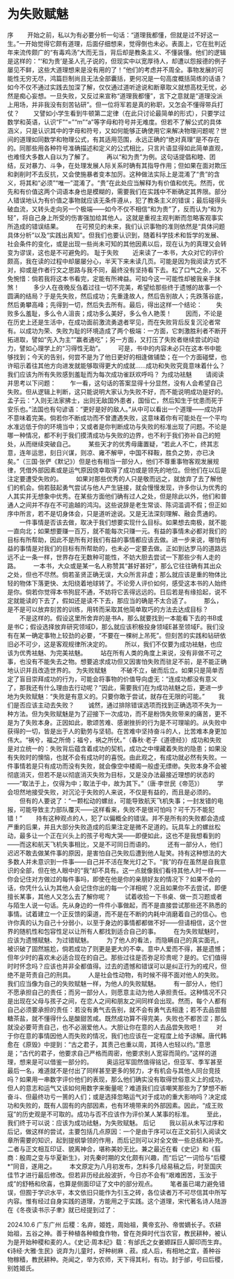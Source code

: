 # 为失败赋魅
序
　　开始之前，私以为有必要分析一句话：“道理我都懂，但就是过不好这一生。”一开始觉得它颇有道理，后面仔细想来，觉得倒也未必。表面上，它在批判近年来流传颇广的“有毒鸡汤”大而无当，背后却是教条主义、不懂装懂。他们的逻辑是这样的：“‘和为贵’是圣人孔子说的，但现实中以宽厚待人，却遭以怨报德的例子屡见不鲜，这些大道理想来是没有用的了！”他们的考虑并不周全。事物发展的可能性无穷无尽，鸿篇巨制尚且无法全部囊括，更何况是一句高度概括简练的话语？如今不仅不通过实践去加深了解，仅仅通过道听途说和断章取义就想高枕无忧，必然是痴心妄想。一旦失败，又反过来宣称“道理我都懂”，言下之意就是“道理没派上用场，并非我没有刻苦钻研”。但一位将军若是真的称职，又怎会不懂得带兵打仗？
　　又譬如小学生看到牛顿第二定律（在此只讨论最简单的形式），只要学过数学和英语，认识“F”“=”“m”“a”等字母和符号并无难度。但若不了解公式的具体涵义，只是认识其中的字母和符号，又如何能够正确使用它来解决物理问题呢？世间的道理如同数学和物理公式，有其适用范围，永远正确的“绝对真理”是不存在的。同那些用各种符号准确描述和定义的公式相比，只言片语显得如此简单直观，也难怪大多数人自以为了解了。
　　再以“和为贵”为例。这句话提倡和睦、团结，反对暴力、斗争，在处理发展人际关系时确有其指导作用；但如果在面对欺压和剥削时不去反抗，又会使施暴者变本加厉。这种做法实际上是混淆了“贵”的含义，将其和“必须”“唯一”混淆了。“贵”在此处应当解释为有价值和优先。然而，优先和有价值这两个词语本身也是模糊的，需要我们在实践中不断确定其界限。部分人错误地认为有价值之事物就应该无条件遵从，犯了教条主义的错误；最后碰得头破血流，又转头走向另一个极端——如今不仅不相信“和为贵”了，反而认为“和为轻”，将自己身上所受的伤害强加给其他人。这就是重视主观判断而忽略客观事实所造成的错误结果。
　　在可预见的未来，我们认识事物的准则依然是“具体问题具体分析”以及“实践出真知”。但我们也要认识到，随着科学技术和哲学的发展、社会条件的变化，或是出现一些尚未可知的其他因素以后，现在认为的真理又会转变为谬误，这也是不可避免的。
耻于失败
　　近来读了一本书，大众对它的评价颇高，我在读的过程中却屡屡分心，半天下来未读几页。可能是因为我阅读方式不对，抑或是作者行文之思路与我不同，最终没有坚持看下去。松了口气之余，又不免惋惜：倘若我将这本书看完，定能有所裨益。可如今这一可能性却被我亲手抹煞！
　　多少人在夜晚反刍着过往一切不完美，希望给那些终于遗憾的故事一个圆满的结局？于是先失败，然后成功；先重逢故人，然后告别故人；先跌落谷底，然后勇攀高峰；先得到一切，然后失去所有。最后，得出这样一个结论：
　　失败多么羞耻，多么令人沮丧；成功多么美好，多么令人艳羡！
　　因而，不论是在历史上还是生活中，在成功面前激流勇退者罕见，而在失败背后反复沉沦者常有。以成功为荣、失败为耻的环境造成了两个极端：一方面，它刺激胜利者不断开拓进取，譬如“先入为主”“赢者通吃”；另一方面，又打压了失败者继续尝试的动力，譬如心理学上的“习得性无助”。
　　可是，书中的内容未必只在这本书中能够找到；今天的告别，何尝不是为了他日更好的相逢做铺垫；在一个方面碰壁，也许昭示着往其他方向进发就能够取得更大的成就……成功和失败究竟意味着什么？我们应该为所有失败感到羞耻而为每次成功雀跃欢呼吗？
为成功袪魅
　　请阅读并思考以下问题：
　　乍一看，这句话的答案显得十分显然，没有人会希望自己失败。但从逻辑上判断，这只能说明大家认为失败不好，而不能说明成功是好的。孟子云：“入则无法家拂士，出则无敌国外患者，国恒亡，然后知生于忧患而死于安乐也。”法国也有句谚语：“更好是好的敌人。”从中可以看出一个道理——成功并不意味着完美。倘若你不断成功而不曾遭遇失败，这意味着你有可能处在一个平均水准远低于你的环境当中；又或者是你判断成功与失败的标准出现了问题。不论是哪一种情况，都不利于我们摸清成功与失败的边界，也不利于我们弥补自己的短处，从而继续突破自己。
　　某些天才的优秀毋庸置疑，“若此人不亡，终其志意，连年运思，刻日兴谋，则凉、雍不解甲，中国不释鞍，胜负之势，亦已决矣。”（三国·张俨《默记》）但是也有相当一部分人，他们不尊重事物客观发展规律，凭借外部因素或是运气原因侥幸取得了成功或是领先的地位。但他们在以后是注定要遭受失败的。
　　如果对那些优秀的人只是敬而远之，就放弃了去了解他们的机会。倘若鼓起勇气尝试与他人产生链接，就会慢慢发现，许多你认为优秀的人其实并无想象中优秀。在某些方面他们确有过人之处，但是除此以外，他们和普通人之间并不存在不可逾越的鸿沟。这些说辞是老生常谈、陈词滥调不假；但正如序中所言，若不是切身体会，只是道听途说。又是无法深刻理解、融会贯通的。
　　一件事情是否该去做，取决于我们想要实现什么目标。如果想去南极，就不能一直向北；如果想要赚一百万，就不能每次只赚一元。有益的事情未必都对我们的目标有所帮助，因此不是所有对我们有益的事情都应该去做。进一步来说，哪怕有益的事情是对我们的目标有所帮助的，也未必一定要去做。正如到达罗马的道路远远不止一条一样，世界存在无数种可能性，不妨大胆去尝试一下那些少有人走的路。
　　一本书，大众或是某一名人称赞其“甚好甚好”，那么它往往确有其出众之处，但也不尽然。倘若圣贤正确无误，大众所言非虚；那么就应该是重的物体比轻的物体下落更快、太阳绕着地球转了。不论旁人评价如何，感受这本书的人始终是你。倘若你觉得本书狗屁不通，不妨将它丢得远远的。日后若是有缘拾起，说不定就能读的下去了，假如还是读不下去，那应当的确是不太合适了。
　　那么，是不是可以放弃刻苦的训练，用转而采取其他简单取巧的方法去达成目标？
　　不是这样的。假设这里所舍弃的是书A，那么就要找到一本能看下去的书B或是书C；假设选择放弃研究领域D，那么就应该积极投身领域E甚至领域F。我们没有在某一确定事物上较劲的必要，“不要在一棵树上吊死”。但刻苦的实践和钻研依旧必不可少，这是客观规律所决定的。
　　所以，我们不仅要为成功袪魅，也应该为优秀袪魅、为完美袪魅。
　　站在所有人类的角度上来说，没有非做不可之事，也没有不能失去之物。想要追求成功但又因害怕失败而驻足不前，是不能正确地认识并且改造世界的。
为失败赋魅
　　不破不立，破而后立。如果只是简单否定了盲目崇拜成功的行为，可能会将事物的价值导向虚无：“连成功都没有意义了，那我还有什么理由去行动呢？”因此，需要我们在为成功袪魅之后，更进一步地为失败赋魅：“失败是有意义的。只要你敢于尝试，就存在无限的可能。”
　　我们是否应该主动去失败？
　　诚然，通过排除错误选项而找到正确选项不失为一种方法。但为失败赋魅是为了迎接下一次成功，而不是粉饰失败带来的痛苦，更不是为了失败本身。正因如此，歌颂苦难、感谢挫折的行为是不可理喻的。从失败中获得的一切，皆是出于人的勤劳与坚韧。在苦难中坚持奋斗的人，比苦难本身更加伟大。“祸兮，福之所倚；福兮，祸之所伏。”（春秋·老子《道德经》）成功和失败是对立统一的：失败背后蕴含着成功的契机，成功之中埋藏着失败的隐患；如果没有失败时的懊恼，也就不会有成功时的喜悦。由此观之，有成功就必然有失败。一件事情若是只有成功而没有失败，就会像空中楼阁一般虚无缥缈。失败本身不会被彻底消灭，但若不是以彻底消灭失败为目标，又是没办法最接近理想的状态的——“取法于上，仅得为中；取法于中，故为其下。”（唐·李世民《帝范》）
　　学会坦然地接受失败，对沉沦于失败的人来说，不仅是有益的，而且是必须的。
　　但有的人要说了：“一颗松动的螺丝，可能导致航天飞机失事；一封发错的电报，可能导致主力部队覆灭——这样看来，失败不是很可怕吗？可千万不能犯错！”
　　持有这种观点的人，犯了以偏概全的错误。并不是所有的失败都会造成严重的后果，并且大部分失败造成的后果注定是微不足道的。玩具车上的螺丝松动，最多让一个正在兴头上的孩子号啕大哭——即便如此，这也不是我想看到的——而这和航天飞机失事相比，又是不可同日而语的。
　　还有一部分人，他们迟迟不敢去做某件事的原因，是害怕自己失败后遭到他人耻笑。持有这种想法的大多数人并未意识到一件事——自己并不活在聚光灯之下。“我”的存在虽然是自我意识的全部，但在他人眼中的“我”却不具有。这一点就像我们看待其他人时一样——你会记住对方做过的每件事吗，即使在他是你的亲朋好友的情况下？如果不会的话，你凭什么认为其他人会记住你出的每一个洋相呢？况且如果你不去尝试，即便擅长某事，其他人又怎么去了解你呢？
　　试着收拾一下书桌、做一页习题或者与陌生人说一句话。先从身边的一件件小事做起，而不是直接尝试那些还不熟悉的事情。试着建立一个正反馈的渠道，而不是在不断的内耗中消磨着自己的信心。也许你真的认为自己十分弱小，以至于身边的事情都都做不好——但请相信，这个世界的随机性和包容性足以让所有人都找到适合自己的事。
　　在为失败赋魅时，应该为遗憾赋魅、为过错赋魅。
　　为了他人的看法，而隐瞒自己的真实面孔，被识破了固然尴尬，倘若成功了则更是更大的不幸。意中人爱而不得，甚是遗憾；但年少时的喜欢未必适合现在的自己。那些过往是否弥足珍贵呢？是的。它们值得时时怀念吗？应该也并非全都值得。过去的遗憾和错误可以是纠正行为的戒尺，但绝不是苛责自己的刑具。
　　人是社会性动物，有时候不得不面对他人的失败。我们应当像为自己的失败赋魅一样，为他人的失败赋魅。
　　有一部分人，他们不愿承担自己的责任；而另一部分人，则愿意主动为他人承担责任。这种情况不只是出现在父母与孩子之间，在恋人之间和朋友之间同样会出现。然而，每个人都有自己必须要承担的责任：若没有勇气去告别，就不会有勇气去相逢；若不去品尝醋糖茶盐，就不懂得什么是酸甜苦咸。既然成功算不得完美，失败也不都苦涩；那么就没必要苛责自己，也不必溺爱他人。大胆让你在意的人去品尝失败吧！
　　对于你在意的事情因他人而失败的情况，我们也应该在一定程度上给予谅解。唐代韩愈在《原毁》中提到：“古之君子，其责己也重以周，其待人也轻以约。”意思是；“古代的君子，他要求自己严格而周密，他要求别人宽容而简约。”这样的道理，想来是可以借鉴一部分的。
　　奥运冠军固然值得铭记，但亚军、季军甚至最后一名，难道就不是付出了同样甚至更多的努力，才有机会与其他人同台竞技吗？如果用一串数字评价他们的表现，那么他们确实没有取得世俗意义上的成功，但人的意志和运气又该如何用数字来衡量呢？难道我们应该嘲笑那些为了梦想不断奋斗、但最终功亏一篑的人们；或是选择忽略运气对于成功的重大影响吗？决定成功和失败的，既有人固有的内部因素，也有环境带来的外部因素。因此，“成王败寇”的历史观是不可取的。成功与否不应该作为评价某人某事的标准。
　　至此，我们终于可以说：应该为成功祛魅，为失败赋魅。
后记
　　我以前从未写过序和后记，做这样的尝试，主要包括几点原因：一个是由于序可以在正文前引入阅读文章所需要的知识，起到提纲挚领的作用，而后记则可以对全文做一些总结和补充。二者与正文相互印证、貌离神合，堪称美妙无比。兼之最近在看《史记》和《翦商：殷周之变与华夏新生》，对先秦时期的文化颇有兴趣，而“后记”一词恰与“后稷*”同音，遂用之。
　　本文原定为八月初发布，怎料多几经易稿之后，时至国庆佳节才进行最后修改。但若非历经此般波折，今日亦不会有“艰难困苦，玉汝于成”的舒畅和欣喜，也算是侧面印证了文中的部分观点。
　　笔者虽已竭力避免错误，但囿于学识水平，本文依旧只能作为引玉之砖，各位读者万不可尽信其中所写内容。惟有经过自身实践的道理，方能用之于实践。这个道理，宋代著名诗人陆游在《冬夜读书示子聿》就已经提到过了：

2024.10.6
广东广州
后稷：名弃，姬姓，周始祖，黄帝玄孙、帝喾嫡长子。农耕始祖，五谷之神。善于种植各种粮食作物，曾在尧舜时代当农官，教民耕种，被认为是开始种稷和麦的人。《史记·周本纪》载：有邰氏之女姜嫄踩巨人脚印而生弃。《诗经·大雅·生民》说弃为儿童时，好种树麻﹑菽。成人后，有相地之宜，善种谷物稼穑，教民耕种。尧闻之，举为农师，天下得其利，有功。封于邰，号曰后稷，别姓姬氏。